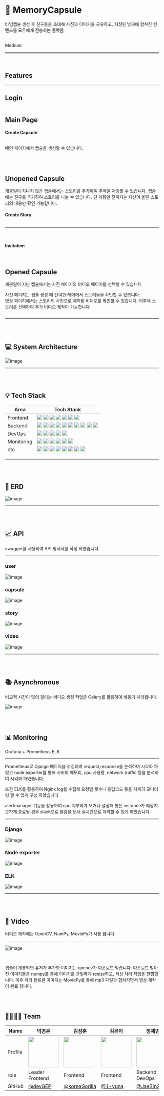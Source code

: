 # 💊 MemoryCapsule

타임캡슐 생성 후 친구들을 초대해 사진과 이야기를 공유하고, 지정된 날짜에 합쳐진 컨텐츠를 모두에게 전송하는 플랫폼

<br>
Medium:

<hr style="border: none; border-top: 3px solid grey;">
<br>

## Features


<hr>


## Login
<img src="https://github.com/2023-Summer-BootCamp-Team-I/MemoryCapsule/raw/develop/readme_image/readme-login.gif" title=""/>


<br>

## Main Page
#### Create Capsule
<img src="https://github.com/2023-Summer-BootCamp-Team-I/MemoryCapsule/raw/develop/readme_image/ezgif.com-video-to-gif.gif" title=""/>

메인 페이지에서 캡슐을 생성할 수 있습니다.

<br>
<br>

## Unopened Capsule
개봉일이 지나지 않은 캡슐에서는 스토리를 추가하여 추억을 저장할 수 있습니다.
캡슐에는 친구를 추가하여 스토리를 나눌 수 있습니다. 단 개봉일 전까지는 자신이 올린 스토리의 내용만 확인 가능합니다.

#### Create Story

<img src="https://github.com/2023-Summer-BootCamp-Team-I/MemoryCapsule/raw/develop/readme_image/ezgif.com-video-to-gif%20(1).gif" title=""/>


<hr>
<br>


#### Invitation

<img src="https://github.com/2023-Summer-BootCamp-Team-I/MemoryCapsule/raw/develop/readme_image/ezgif.com-video-to-gif%20(2).gif" title=""/>

<img src="https://github.com/2023-Summer-BootCamp-Team-I/MemoryCapsule/raw/develop/readme_image/ezgif.com-video-to-gif%20(3).gif" title=""/>

<br>

## Opened Capsule

개봉일이 지난 캡슐에서는 사진 페이지와 비디오 페이지를 선택할 수 있습니다

사진 페이지는 캡슐 생성 때 선택한 테마에서 스토리들을 확인할 수 있습니다.<br/>
영상 페이지에서는 스토리의 사진으로 제작된 비디오를 확인할 수 있습니다. 이후에 스토리를 선택하여 추가 비디오 제작이 가능합니다
<br>

<img src="https://github.com/2023-Summer-BootCamp-Team-I/MemoryCapsule/raw/develop/readme_image/ezgif.com-video-to-gif%20(4).gif" title=""/>


<hr>
<br>
<br>

## 💻 System Architecture
![image](https://github.com/2023-Summer-BootCamp-Team-I/.github/assets/83361012/81e94b42-a11e-4100-baee-a364d9d91955)


<hr>
<br>
<br>

## 💡 Tech Stack

| Area       | Tech Stack                                                                                                                                                                                                                                                                                                                                                                                                                                                                                                                                                                                                                                                                                                                                                                                                                                                                                                                                                                                                                                                                         |
| ---------- |------------------------------------------------------------------------------------------------------------------------------------------------------------------------------------------------------------------------------------------------------------------------------------------------------------------------------------------------------------------------------------------------------------------------------------------------------------------------------------------------------------------------------------------------------------------------------------------------------------------------------------------------------------------------------------------------------------------------------------------------------------------------------------------------------------------------------------------------------------------------------------------------------------------------------------------------------------------------------------------------------------------------------------------------------------------------------------|
| Frontend   | <img src="https://img.shields.io/badge/TypeScript-3178C6?style=for-the-badge&logo=typescript&logoColor=white"> <img src="https://img.shields.io/badge/react-61DAFB?style=for-the-badge&logo=react&logoColor=white"> <img src="https://img.shields.io/badge/vite-646CFF?style=for-the-badge&logo=vite&logoColor=white"> <img src="https://img.shields.io/badge/tailwind css-06B6D4?style=for-the-badge&logo=tailwind css&logoColor=white"> <img src="https://img.shields.io/badge/prettier-F7B93E?style=for-the-badge&logo=prettier&logoColor=white"> <img src="https://img.shields.io/badge/eslint-4B32C3?style=for-the-badge&logo=eslint&logoColor=white"> <img src="https://img.shields.io/badge/recoil-3578E5?style=for-the-badge&logo=recoil&logoColor=white">                                                                                                                                                                                                                                                                                                                 |
| Backend    | <img src="https://img.shields.io/badge/django-092E20?style=for-the-badge&logo=django&logoColor=white"> <img src="https://img.shields.io/badge/rabbitmq-FF6600?style=for-the-badge&logo=rabbitmq&logoColor=white"> <img src="https://img.shields.io/badge/celery-37814A?style=for-the-badge&logo=celery&logoColor=white"> <img src="https://img.shields.io/badge/mysql-4479A1?style=for-the-badge&logo=mysql&logoColor=white"> <img src="https://img.shields.io/badge/amazon s3-569A31?style=for-the-badge&logo=amazons3&logoColor=white"> <img src="https://img.shields.io/badge/amazon rds-527FFF?style=for-the-badge&logo=amazon rds&logoColor=white"> <img src="https://img.shields.io/badge/redis-DC382D?style=for-the-badge&logo=redis&logoColor=white"> <img src="https://img.shields.io/badge/opencv-5C3EE8?style=for-the-badge&logo=opencv&logoColor=white"> <img src="https://img.shields.io/badge/numpy-013243?style=for-the-badge&logo=numpy&logoColor=white"> <img src="https://img.shields.io/badge/moviepy-000000?style=for-the-badge&logo=moviepy&logoColor=white"> |
| DevOps     | <img src="https://img.shields.io/badge/nginx-009639?style=for-the-badge&logo=nginx&logoColor=white"> <img src="https://img.shields.io/badge/gunicorn-499848?style=for-the-badge&logo=gunicorn&logoColor=white"> <img src="https://img.shields.io/badge/docker-2496ED?style=for-the-badge&logo=docker&logoColor=white"> <img src="https://img.shields.io/badge/github actions-2088FF?style=for-the-badge&logo=github actions&logoColor=white"> <img src="https://img.shields.io/badge/amazon ec2-FF9900?style=for-the-badge&logo=amazon ec2&logoColor=white">                                                                                                                                                                                                                                                                                                                                                                                                                                                                                                                       |
| Monitoring | <img src="https://img.shields.io/badge/prometheus-E6522C?style=for-the-badge&logo=prometheus&logoColor=white"> <img src="https://img.shields.io/badge/grafana-F46800?style=for-the-badge&logo=grafana&logoColor=white"> <img src="https://img.shields.io/badge/k6-7D64FF?style=for-the-badge&logo=k6&logoColor=white"> <img src="https://img.shields.io/badge/cadvisor-005571?style=for-the-badge&logo=cadvisor&logoColor=white"> <img src="https://img.shields.io/badge/node exporter-2496ED?style=for-the-badge&logo=node exporter&logoColor=white"> <img src="https://img.shields.io/badge/elastic stack-005571?style=for-the-badge&logo=elastic stack&logoColor=white">                                                                                                                                                                                                                                                                                                                                                                                                        |
| etc        | <img src="https://img.shields.io/badge/slack-4A154B?style=for-the-badge&logo=slack&logoColor=white"> <img src="https://img.shields.io/badge/notion-000000?style=for-the-badge&logo=notion&logoColor=white"> <img src="https://img.shields.io/badge/figma-F24E1E?style=for-the-badge&logo=figma&logoColor=white"> <img src="https://img.shields.io/badge/postman-FF6C37?style=for-the-badge&logo=postman&logoColor=white"> <img src="https://img.shields.io/badge/swagger-85EA2D?style=for-the-badge&logo=swagger&logoColor=white"> <img src="https://img.shields.io/badge/gitkraken-179287?style=for-the-badge&logo=gitkraken&logoColor=white"> <img src="https://img.shields.io/badge/visual studio code-007ACC?style=for-the-badge&logo=visual studio code&logoColor=white"> <img src="https://img.shields.io/badge/pycharm-000000?style=for-the-badge&logo=pycharm&logoColor=white">                                                                                                                                                                                            |
<hr>
<br>
<br>

## 💽 ERD
![image](https://github.com/2023-Summer-BootCamp-Team-I/.github/assets/83361012/e14fe2ac-1905-4c8a-9a79-b17c4243d603)


<hr>
<br>
<br>

## 📈 API
swagger를 사용하여 API 명세서를 작성 하였습니다.
<hr>

### user
![image](https://github.com/2023-Summer-BootCamp-Team-I/.github/assets/83361012/974926fe-257e-4c39-8fea-9f554fdda40f)


### capsule
![image](https://github.com/2023-Summer-BootCamp-Team-I/.github/assets/83361012/faf50c7d-d695-4cae-bda6-e839b4815878)


### story
![image](https://github.com/2023-Summer-BootCamp-Team-I/.github/assets/83361012/e8edaff8-a816-4668-af9a-c320ecdc9556)


### video
![image](https://github.com/2023-Summer-BootCamp-Team-I/.github/assets/83361012/4c08a5fa-fc27-46e7-bca0-1b210986a8db)


<hr>


<br>
<br>

## 📚 Asynchronous
비교적 시간이 많이 걸리는 비디오 생성 작업은 Celery를 활용하여 비동기 처리됩니다. <br/>

![image](https://github.com/2023-Summer-BootCamp-Team-I/.github/assets/83361012/d50fee9c-3d50-4aca-80b0-c16b145a316f)



<br>
<br>

## 📊 Monitoring
Grafana + Prometheus ELK
<hr>
Prometheus로 Django 매트릭을 수집하여 request,response를 분석하여 시각화 하였고 
node exporter를 통해 서버의 메모리, cpu 사용량, network traffic 등을 분석하여 시각화 하였습니다.

또한 ELK를 활용하여 Nginx log를 수집해 요청별 횟수나 응답코드 등을 자세히 모니터링 할 수 있게 구성 하였습니다.

alertmanager 기능을 활용하여 cpu 과부하가 오거나 설정해 놓은 instance가 예상치 못하게 종료될 경우
slack으로 알림을 보내 실시간으로 처리할 수 있게 하였습니다.

<hr>

### Django

![image](https://github.com/2023-Summer-BootCamp-Team-I/.github/assets/83361012/7e08d98d-d59c-4eed-88aa-30607c0386a4)


### Node exporter
![image](https://github.com/2023-Summer-BootCamp-Team-I/.github/assets/83361012/96156966-a6f0-4104-a73d-9adf1247fe26)


### ELK
![image](https://github.com/2023-Summer-BootCamp-Team-I/.github/assets/83361012/634c2536-85a8-4a2b-910c-4538e5ac4c8b)


<hr>
<br>
<br>

## 🎥 Video
비디오 제작에는 OpenCV, NumPy, MoviePy가 사용 됩니다.

<hr>

![image](https://github.com/2023-Summer-BootCamp-Team-I/.github/assets/83361012/efce450a-10a1-4112-a62c-17d48ed51980)

<br> 

캡슐이 개봉되면 유저가 추가한 이미지는 opencv가 다운로드 받습니다. 다운로드 받아진 이미지들은 numpy를 통해 이미지를 균일하게 resize하고, 색상 처리 작업을 진행합니다. 이후 처리 완료된 
이미지는 MoviePy를 통해 mp3 파일과 합쳐지면서 영상 제작이 완료 됩니다.

<br>
<br>

## 👨‍👩‍👧‍👦 Team


| Name    | 박경은                                                                      | 김성훈                                                                     | 김윤아                                                                | 정재빈                                                                   | 유재윤                                                                       | 이민기                                                                       |
| ------- |--------------------------------------------------------------------------| -------------------------------------------------------------------------- | --------------------------------------------------------------------- |-----------------------------------------------------------------------|---------------------------------------------------------------------------|---------------------------------------------------------------------------|
| Profile | <img src="https://ca.slack-edge.com/T05E22RUGJW-U05DMH0EB1V-ab7c5f8ad0d0-512" width="100" height="100" title=""/> | <img src="https://ca.slack-edge.com/T05E22RUGJW-U05E1V7J6AX-eddc7edf063e-512" width="100" height="100" title=""/> | <img src="https://ca.slack-edge.com/T05E22RUGJW-U05EG8S1BPB-c223dddd35be-512" width="100" height="100" title=""/> | <img src="https://ca.slack-edge.com/T05E22RUGJW-U05EEMWE47K-e1396f3832c4-512" width="100" height="100" title=""/> | <img src="https://ca.slack-edge.com/T05E22RUGJW-U05E4G69JDA-671ab21b1523-512" width="100" height="100" title=""/> | <img src="https://files.slack.com/files-pri/T05E22RUGJW-F05LGC7N1TN/9a74898b-29bf-473b-88bc-094736cde42a_1_105_c.jpeg" width="100" height="100" title=""/>     |
| role    | Leader <br/> Frontend                                                    | Frontend                                                                   | Frontend                                                              | Backend <br> DevOps                                                   | Backend <br> DevOps                                                       | Backend <br> DevOps                                                       |
| GitHub  | [@devGEP](https://github.com/devGEP)                                     | [@koreaGorilla](https://github.com/koreaGorilla)                           | [@1-yuna](https://github.com/1-yuna)                                  | [@JaeBin2019](https://github.com/JaeBin2019)                          | [@yoojaeyoonGit](https://github.com/yoojaeyoonGit)                        | [@kiminni](https://github.com/kiminni)                                    |
